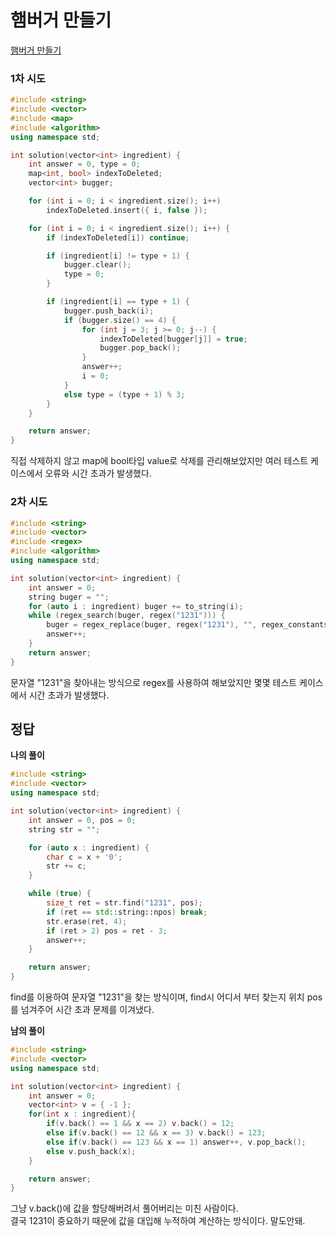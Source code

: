 # 햄버거 만들기

[햄버거 만들기](https://school.programmers.co.kr/learn/courses/30/lessons/133502)

### 1차 시도

```cpp
#include <string>
#include <vector>
#include <map>
#include <algorithm>
using namespace std;

int solution(vector<int> ingredient) {
	int answer = 0, type = 0;
	map<int, bool> indexToDeleted;
	vector<int> bugger;

	for (int i = 0; i < ingredient.size(); i++)
		indexToDeleted.insert({ i, false });

	for (int i = 0; i < ingredient.size(); i++) {
		if (indexToDeleted[i]) continue;

		if (ingredient[i] != type + 1) {
			bugger.clear();
			type = 0;
		}

		if (ingredient[i] == type + 1) {
			bugger.push_back(i);
			if (bugger.size() == 4) {
				for (int j = 3; j >= 0; j--) {
					indexToDeleted[bugger[j]] = true;
					bugger.pop_back();
				}
				answer++;
				i = 0;
			}
			else type = (type + 1) % 3;
		}
	}

	return answer;
}
```
직접 삭제하지 않고 map에 bool타입 value로 삭제를 관리해보았지만 여러 테스트 케이스에서 오류와 시간 초과가 발생했다.

### 2차 시도

```cpp
#include <string>
#include <vector>
#include <regex>
#include <algorithm>
using namespace std;

int solution(vector<int> ingredient) {
    int answer = 0;
    string buger = "";
    for (auto i : ingredient) buger += to_string(i);
    while (regex_search(buger, regex("1231"))) {
        buger = regex_replace(buger, regex("1231"), "", regex_constants::format_first_only);
        answer++;
    }
    return answer;
}
```
문자열 "1231"을 찾아내는 방식으로 regex를 사용하여 해보았지만 몇몇 테스트 케이스에서 시간 초과가 발생했다.

## 정답

**나의 풀이**

```cpp
#include <string>
#include <vector>
using namespace std;

int solution(vector<int> ingredient) {
    int answer = 0, pos = 0;
    string str = "";

    for (auto x : ingredient) {
        char c = x + '0';
        str += c;
    }

    while (true) {
        size_t ret = str.find("1231", pos);
        if (ret == std::string::npos) break;
        str.erase(ret, 4);
        if (ret > 2) pos = ret - 3;
        answer++;
    }

    return answer;
}
```
find를 이용하여 문자열 "1231"을 찾는 방식이며, find시 어디서 부터 찾는지 위치 pos를 넘겨주어 시간 초과 문제를 이겨냈다.

**남의 풀이**

```cpp
#include <string>
#include <vector>
using namespace std;

int solution(vector<int> ingredient) {
    int answer = 0;
    vector<int> v = { -1 };
    for(int x : ingredient){
        if(v.back() == 1 && x == 2) v.back() = 12;
        else if(v.back() == 12 && x == 3) v.back() = 123;
        else if(v.back() == 123 && x == 1) answer++, v.pop_back();
        else v.push_back(x);
    }    

    return answer;
}
```
그냥 v.back()에 값을 할당해버려서 풀어버리는 미친 사람이다.  
결국 1231이 중요하기 때문에 값을 대입해 누적하여 계산하는 방식이다. 말도안돼.